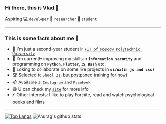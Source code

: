 ### Hi there, this is Vlad 👋

Aspiring  💻 `developer` 🔭 `researcher` 🧠 `student`

____

### This is some facts about me 🙌

- 🔭 I'm just a second-year student in [`FIT of Moscow Polytechnic University`](https://fit.mospolytech.ru)
- 🌱 I'm currently improving my skills in **`information security`** and programming on **`Python`**, **`Flutter`**, **`JS`**, **`Bash`** etc.
- 👯 Loking to collaborate on some live projects in **`ui/ux(in js and css)`**
- 🏆 Selected to [`Shool 21`](https://21-school.ru), but postponed training for now)
- 📫 Available at [`Instagram`](https://www.instagram.com/mrphofficial) and [`Facebook`](https://www.facebook.com/oconsuel/)
- 😄 U can check my [`site`]() for more info
- ⚡ Other Interests: I like to play Fortnite, read and watch psychological books and films

____

[![Top Langs](https://github-readme-stats.vercel.app/api/top-langs/?username=oconsuel&layout=compact)](https://github.com/anuraghazra/github-readme-stats)
![Anurag's github stats](https://github-readme-stats.vercel.app/api?username=oconsuel&theme=jolly&show_icons=true) 
